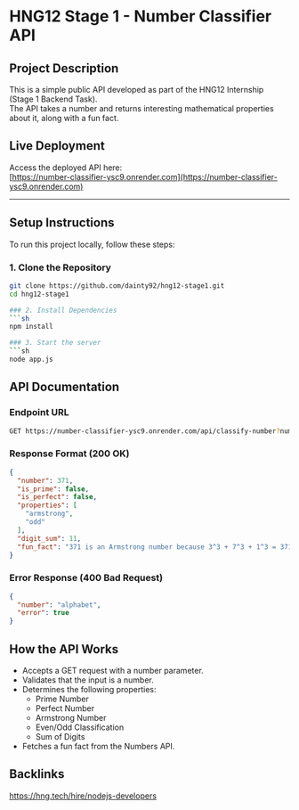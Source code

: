 #  HNG12 Stage 1 - Number Classifier API  

##  Project Description  
This is a simple public API developed as part of the HNG12 Internship (Stage 1 Backend Task).  
The API takes a number and returns interesting mathematical properties about it, along with a fun fact.  

##  Live Deployment  
Access the deployed API here:  
[https://number-classifier-ysc9.onrender.com](https://number-classifier-ysc9.onrender.com)  

---

## Setup Instructions  
To run this project locally, follow these steps:  

### 1. Clone the Repository  
```sh
git clone https://github.com/dainty92/hng12-stage1.git
cd hng12-stage1

### 2. Install Dependencies
```sh
npm install

### 3. Start the server
```sh
node app.js
```

##  API Documentation

### Endpoint URL
```sh
GET https://number-classifier-ysc9.onrender.com/api/classify-number?number=371
```

### Response Format (200 OK)
```json
{
  "number": 371,
  "is_prime": false,
  "is_perfect": false,
  "properties": [
    "armstrong",
    "odd"
  ],
  "digit_sum": 11,
  "fun_fact": "371 is an Armstrong number because 3^3 + 7^3 + 1^3 = 371"
}
```

### Error Response (400 Bad Request)
```json
{
  "number": "alphabet",
  "error": true
}
```

## How the API Works
- Accepts a GET request with a number parameter.
- Validates that the input is a number.
- Determines the following properties:
    - Prime Number
    - Perfect Number
    - Armstrong Number
    - Even/Odd Classification
    - Sum of Digits
- Fetches a fun fact from the Numbers API.

## Backlinks
https://hng.tech/hire/nodejs-developers